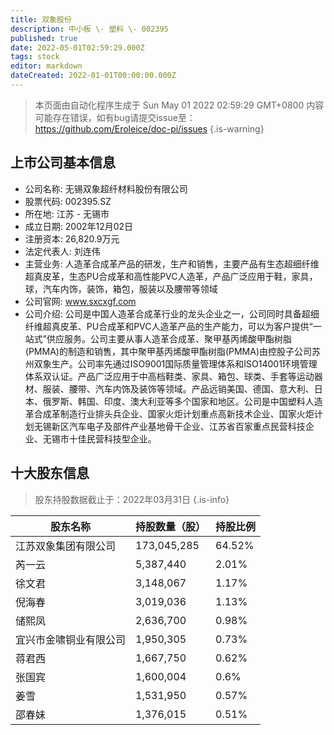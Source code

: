 ```yaml
---
title: 双象股份
description: 中小板 \- 塑料 \- 002395
published: true
date: 2022-05-01T02:59:29.000Z
tags: stock
editor: markdown
dateCreated: 2022-01-01T00:00:00.000Z
---
```


> 本页面由自动化程序生成于 Sun May 01 2022 02:59:29 GMT+0800
> 内容可能存在错误，如有bug请提交issue至：https://github.com/Eroleice/doc-pi/issues
{.is-warning}

## 上市公司基本信息
- 公司名称: 无锡双象超纤材料股份有限公司
- 股票代码: 002395.SZ
- 所在地: 江苏 - 无锡市
- 成立日期: 2002年12月02日
- 注册资本: 26,820.9万元
- 法定代表人: 刘连伟
- 主营业务: 人造革合成革产品的研发，生产和销售，主要产品有生态超细纤维超真皮革，生态PU合成革和高性能PVC人造革，产品广泛应用于鞋，家具，球，汽车内饰，装饰，箱包，服装以及腰带等领域
- 公司官网: www.sxcxgf.com
- 公司介绍: 公司是中国人造革合成革行业的龙头企业之一，公司同时具备超细纤维超真皮革、PU合成革和PVC人造革产品的生产能力，可以为客户提供“一站式”供应服务。公司主要从事人造革合成革、聚甲基丙烯酸甲酯树脂(PMMA)的制造和销售，其中聚甲基丙烯酸甲酯树脂(PMMA)由控股子公司苏州双象生产。公司率先通过ISO9001国际质量管理体系和ISO14001环境管理体系双认证。产品广泛应用于中高档鞋类、家具、箱包、球类、手套等运动器材、服装、腰带、汽车内饰及装饰等领域。产品远销美国、德国、意大利、日本、俄罗斯、韩国、印度、澳大利亚等多个国家和地区。公司是中国塑料人造革合成革制造行业排头兵企业、国家火炬计划重点高新技术企业、国家火炬计划无锡新区汽车电子及部件产业基地骨干企业、江苏省百家重点民营科技企业、无锡市十佳民营科技型企业。


## 十大股东信息
> 股东持股数据截止于：2022年03月31日
{.is-info}

| 股东名称 | 持股数量（股） | 持股比例 |
| --- | --- | --- |
| 江苏双象集团有限公司 | 173,045,285 | 64.52% |
| 芮一云 | 5,387,440 | 2.01% |
| 徐文君 | 3,148,067 | 1.17% |
| 倪海春 | 3,019,036 | 1.13% |
| 储熙凤 | 2,636,700 | 0.98% |
| 宜兴市金啸铜业有限公司 | 1,950,305 | 0.73% |
| 蒋君西 | 1,667,750 | 0.62% |
| 张国宾 | 1,600,004 | 0.6% |
| 姜雪 | 1,531,950 | 0.57% |
| 邵春妹 | 1,376,015 | 0.51% |




